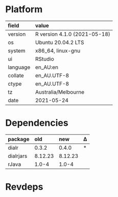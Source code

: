 # Platform

|field    |value                        |
|:--------|:----------------------------|
|version  |R version 4.1.0 (2021-05-18) |
|os       |Ubuntu 20.04.2 LTS           |
|system   |x86_64, linux-gnu            |
|ui       |RStudio                      |
|language |en_AU:en                     |
|collate  |en_AU.UTF-8                  |
|ctype    |en_AU.UTF-8                  |
|tz       |Australia/Melbourne          |
|date     |2021-05-24                   |

# Dependencies

|package   |old     |new     |Δ  |
|:---------|:-------|:-------|:--|
|dialr     |0.3.2   |0.4.0   |*  |
|dialrjars |8.12.23 |8.12.23 |   |
|rJava     |1.0-4   |1.0-4   |   |

# Revdeps

